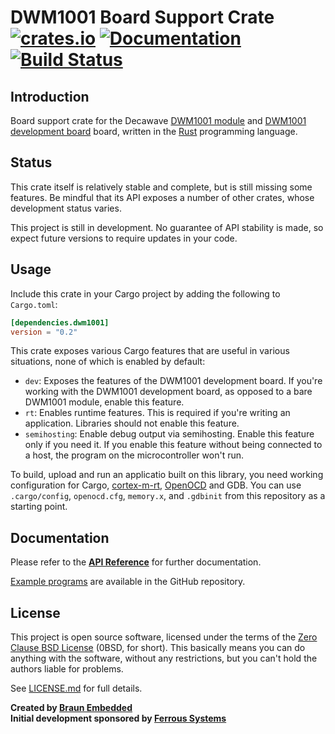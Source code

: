 # DWM1001 Board Support Crate [![crates.io](https://img.shields.io/crates/v/dwm1001.svg)](https://crates.io/crates/dwm1001) [![Documentation](https://docs.rs/dwm1001/badge.svg)](https://docs.rs/dwm1001) [![Build Status](https://travis-ci.org/braun-embedded/rust-dwm1001.svg?branch=master)](https://travis-ci.org/braun-embedded/rust-dwm1001)

## Introduction

Board support crate for the Decawave [DWM1001 module] and [DWM1001 development board] board, written in the [Rust] programming language.

[DWM1001 module]: https://www.decawave.com/product/dwm1001-module/
[DWM1001 development board]: https://www.decawave.com/product/dwm1001-development-board/
[Rust]: https://www.rust-lang.org/


## Status

This crate itself is relatively stable and complete, but is still missing some features. Be mindful that its API exposes a number of other crates, whose development status varies.

This project is still in development. No guarantee of API stability is made, so expect future versions to require updates in your code.


## Usage

Include this crate in your Cargo project by adding the following to `Cargo.toml`:
```toml
[dependencies.dwm1001]
version = "0.2"
```

This crate exposes various Cargo features that are useful in various situations, none of which is enabled by default:

- `dev`: Exposes the features of the DWM1001 development board. If you're working with the DWM1001 development board, as opposed to a bare DWM1001 module, enable this feature.
- `rt`: Enables runtime features. This is required if you're writing an application. Libraries should not enable this feature.
- `semihosting`: Enable debug output via semihosting. Enable this feature only if you need it. If you enable this feature without being connected to a host, the program on the microcontroller won't run.

To build, upload and run an applicatio built on this library, you need working configuration for Cargo, [cortex-m-rt], [OpenOCD] and GDB. You can use `.cargo/config`, `openocd.cfg`, `memory.x`, and `.gdbinit` from this repository as a starting point.

[cortex-m-rt]: https://crates.io/crates/cortex-m-rt
[OpenOCD]: http://openocd.org/


## Documentation

Please refer to the **[API Reference]** for further documentation.

[Example programs] are available in the GitHub repository.

[API Reference]: https://docs.rs/dwm1001
[Example programs]: examples


## License

This project is open source software, licensed under the terms of the [Zero Clause BSD License][] (0BSD, for short). This basically means you can do anything with the software, without any restrictions, but you can't hold the authors liable for problems.

See [LICENSE.md] for full details.

[Zero Clause BSD License]: https://opensource.org/licenses/0BSD
[LICENSE.md]: LICENSE.md


**Created by [Braun Embedded](https://braun-embedded.com/)** <br />
**Initial development sponsored by [Ferrous Systems](https://ferrous-systems.com/)**
